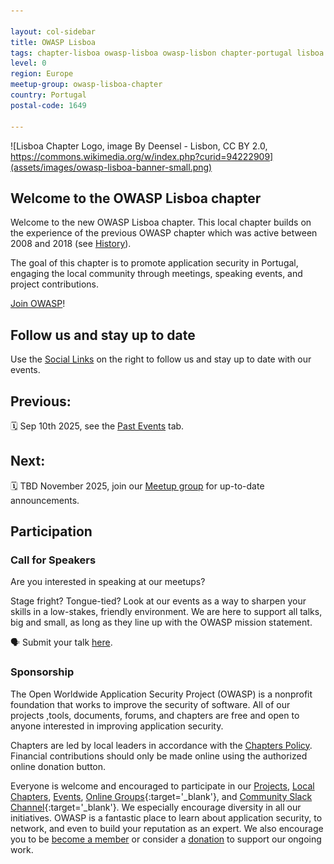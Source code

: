 ```yaml
---

layout: col-sidebar
title: OWASP Lisboa
tags: chapter-lisboa owasp-lisboa owasp-lisbon chapter-portugal lisboa lisbon portugal 
level: 0
region: Europe
meetup-group: owasp-lisboa-chapter
country: Portugal
postal-code: 1649

---
```

<!-- rebuild 1 -->

![Lisboa Chapter Logo, image By Deensel - Lisbon, CC BY 2.0, https://commons.wikimedia.org/w/index.php?curid=94222909](assets/images/owasp-lisboa-banner-small.png)

## Welcome to the OWASP Lisboa chapter

Welcome to the new OWASP Lisboa chapter. This local chapter builds on the experience of the previous OWASP chapter which was active between 2008 and 2018 (see [History](https://owasp.org/www-chapter-lisboa/#div-history)).

The goal of this chapter is to promote application security in Portugal, engaging the local community through meetings, speaking events, and project contributions.

[Join OWASP](https://owasp.org/membership)!

## Follow us and stay up to date

Use the [Social Links](#social-links) on the right to follow us and stay up to date with our events.

## Previous:

🗓️ Sep 10th 2025, see the [Past Events](https://owasp.org/www-chapter-lisboa/#div-pastevents) tab.

## Next:

🗓️ TBD November 2025, join our [Meetup group](https://www.meetup.com/owasp-lisboa-chapter/) for up-to-date announcements.

## Participation

### Call for Speakers

Are you interested in speaking at our meetups?

Stage fright? Tongue-tied? Look at our events as a way to sharpen your skills in a low-stakes, friendly environment. We are here to support all talks, big and small, as long as they line up with the OWASP mission statement.

🗣️ Submit your talk [here](https://forms.gle/mRSwbcAyfe85zvBx8).

### Sponsorship

The Open Worldwide Application Security Project (OWASP) is a nonprofit foundation that works to improve the security of software. All of our projects ,tools, documents, forums, and chapters are free and open to anyone interested in improving application security.

Chapters are led by local leaders in accordance with the [Chapters Policy](/www-policy/operational/chapters). Financial contributions should only be made online using the authorized online donation button.

Everyone is welcome and encouraged to participate in our [Projects](/projects/), [Local Chapters](/chapters/), [Events](/events/), [Online Groups](https://groups.google.com/a/owasp.com/){:target='_blank'}, and [Community Slack Channel](https://owasp.slack.com/){:target='_blank'}. We especially encourage diversity in all our initiatives. OWASP is a fantastic place to learn about application security, to network, and even to build your reputation as an expert. We also encourage you to be [become a member](/membership/) or consider a [donation](/donate/) to support our ongoing work.
